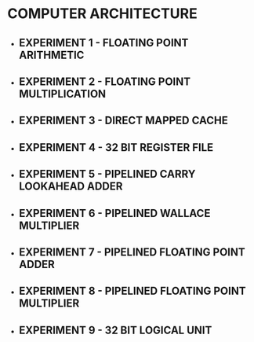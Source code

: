 # COMPUTER ARCHITECTURE

- ## EXPERIMENT 1 - FLOATING POINT ARITHMETIC 
- ## EXPERIMENT 2 - FLOATING POINT MULTIPLICATION 
- ## EXPERIMENT 3 - DIRECT MAPPED CACHE
- ## EXPERIMENT 4 - 32 BIT REGISTER FILE 
- ## EXPERIMENT 5 - PIPELINED CARRY LOOKAHEAD ADDER 
- ## EXPERIMENT 6 - PIPELINED WALLACE MULTIPLIER 
- ## EXPERIMENT 7 - PIPELINED FLOATING POINT ADDER 
- ## EXPERIMENT 8 - PIPELINED FLOATING POINT MULTIPLIER
- ## EXPERIMENT 9 - 32 BIT LOGICAL UNIT 